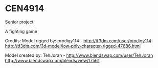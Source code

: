 # CEN4914
Senior project

A fighting game

Credits:
Model rigged by: prodigy114 - http://tf3dm.com/user/prodigy114
http://tf3dm.com/3d-model/low-poly-character-rigged-47686.html

Model created by: TehJoran - http://www.blendswap.com/user/TehJoran
http://www.blendswap.com/blends/view/17561
